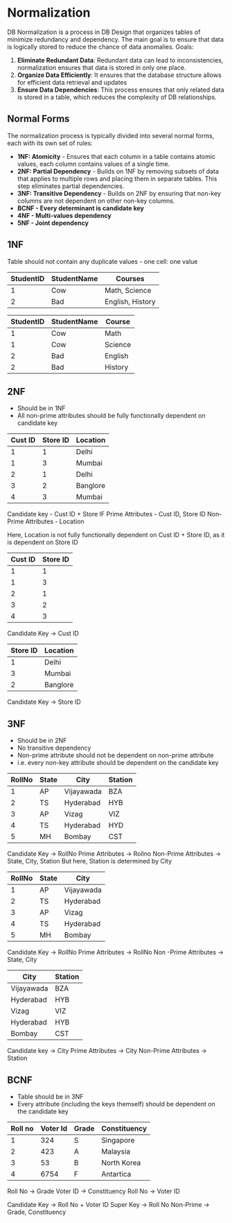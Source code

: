 # Normalization
DB Normalization is a process in DB Design that organizes tables of minimize redundancy and dependency.
The main goal is to ensure that data is logically stored to reduce the chance of data anomalies.
Goals:
1. **Eliminate Redundant Data**: Redundant data can lead to inconsistencies, normalization ensures that data is stored in only one place.
2. **Organize Data Efficiently**: It ensures that the database structure allows for efficient data retrieval and updates
3. **Ensure Data Dependencies**: This process ensures that only related data is stored in a table, which reduces the complexity of DB relationships.

## Normal Forms
The normalization process is typically divided into several normal forms, each with its own set of rules:

- **1NF: Atomicity** - Ensures that each column in a table contains atomic values, each column contains values of a single time.
- **2NF: Partial Dependency** - Builds on 1NF by removing subsets of data that applies to multiple rows and placing them in separate tables. This step eliminates partial dependencies.
- **3NF: Transitive Dependency** - Builds on 2NF by ensuring that non-key columns are not dependent on other non-key columns.
- **BCNF - Every determinant is candidate key**
- **4NF - Multi-values dependency**
- **5NF - Joint dependency**

## 1NF
Table should not contain any duplicate values - one cell: one value

| StudentID | StudentName | Courses          |
| --------- | ----------- | ---------------- |
| 1         | Cow         | Math, Science    |
| 2         | Bad         | English, History |

| StudentID | StudentName | Course  |
| --------- | ----------- | ------- |
| 1         | Cow         | Math    |
| 1         | Cow         | Science |
| 2         | Bad         | English |
| 2         | Bad         | History |

## 2NF
- Should be in 1NF
- All non-prime attributes should be fully functionally dependent on candidate key

| Cust ID | Store ID | Location |
| ------- | -------- | -------- |
| 1       | 1        | Delhi    |
| 1       | 3        | Mumbai   |
| 2       | 1        | Delhi    |
| 3       | 2        | Banglore |
| 4       | 3        | Mumbai   |
Candidate key - Cust ID + Store IF
Prime Attributes - Cust ID, Store ID
Non-Prime Attributes - Location

Here, Location is not fully functionally dependent on Cust ID + Store ID, as it is dependent on Store ID

| Cust ID | Store ID |
| ------- | -------- |
| 1       | 1        |
| 1       | 3        |
| 2       | 1        |
| 3       | 2        |
| 4       | 3        |
 Candidate Key → Cust ID

| Store ID | Location |
| -------- | -------- |
| 1        | Delhi    |
| 3        | Mumbai   |
| 2        | Banglore |
Candidate Key → Store ID

## 3NF
- Should be in 2NF
- No transitive dependency
- Non-prime attribute should not be dependent on non-prime attribute
- i.e. every non-key attribute should be dependent on the candidate key


| RollNo | State | City       | Station |
| ------ | ----- | ---------- | ------- |
| 1      | AP    | Vijayawada | BZA     |
| 2      | TS    | Hyderabad  | HYB     |
| 3      | AP    | Vizag      | VIZ     |
| 4      | TS    | Hyderabad  | HYD     |
| 5      | MH    | Bombay     | CST     |
Candidate Key → RollNo
Prime Attributes → Rollno
Non-Prime Attributes → State, City, Station
But here, Station is determined by City

| RollNo | State | City       |
| ------ | ----- | ---------- |
| 1      | AP    | Vijayawada |
| 2      | TS    | Hyderabad  |
| 3      | AP    | Vizag      |
| 4      | TS    | Hyderabad  |
| 5      | MH    | Bombay     |
Candidate Key → RollNo
Prime Attributes → RollNo
Non -Prime Attributes → State, City

| City       | Station |
| ---------- | ------- |
| Vijayawada | BZA     |
| Hyderabad  | HYB     |
| Vizag      | VIZ     |
| Hyderabad  | HYB     |
| Bombay     | CST     |
Candidate key → City
Prime Attributes → City
Non-Prime Attributes → Station

## BCNF
- Table should be in 3NF
- Every attribute (including the keys themself) should be dependent on the candidate key

| Roll no | Voter Id | Grade | Constituency |
| ------- | -------- | ----- | ------------ |
| 1       | 324      | S     | Singapore    |
| 2       | 423      | A     | Malaysia     |
| 3       | 53       | B     | North Korea  |
| 4       | 6754     | F     | Antartica    |
Roll No → Grade
Voter ID → Constituency
Roll No → Voter ID

Candidate Key -> Roll No + Voter ID
Super Key -> Roll No
Non-Prime -> Grade, Constituency
